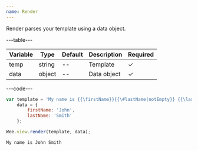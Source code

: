```yaml
---
name: Render
---
```


Render parses your template using a data object.

---table---

| Variable | Type   | Default | Description | Required |
| -------- | ------ | ------- | ----------- | -------- |
| temp     | string | --      | Template    | &#10003; |
| data     | object | --      | Data object | &#10003; |

---code---

```javascript
var template = 'My name is {{\firstName}}{{\#lastName|notEmpty}} {{\lastName}}{{\/lastName}}'
	data = {
		firstName: 'John',
		lastName: 'Smith'
	};

Wee.view.render(template, data);
```

```javascript
My name is John Smith
```